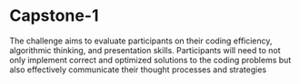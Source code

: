 # Capstone-1
The challenge aims to evaluate participants on their coding efficiency, algorithmic thinking, and presentation skills. Participants will need to not only implement correct and optimized solutions to the coding problems but also effectively communicate their thought processes and strategies 
